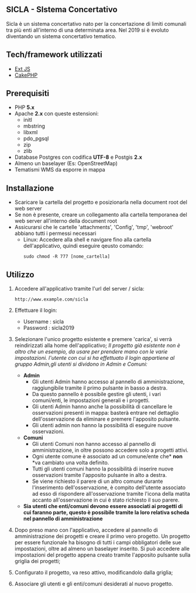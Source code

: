 ## SICLA - SIstema Concertativo
Sicla è un sistema concertativo nato per la concertazione di limiti comunali tra più enti all'interno di una determinata area.
Nel 2019 si è evoluto diventando un sistema concertativo tematico.
## Tech/framework utilizzati
- [Ext JS](https://www.sencha.com/products/extjs/)
- [CakePHP](https://cakephp.org/)
## Prerequisiti
- PHP **5.x**
- Apache **2.x** con queste estensioni:
  - initl
  - mbstring
  - libxml
  - pdo_pgsql
  - zip
  - zlib
- Database Postgres con codifica **UTF-8** e Postgis **2.x**
- Almeno un baselayer (Es: OpenStreetMap)
- Tematismi WMS da esporre in mappa
## Installazione
- Scaricare la cartella del progetto e posizionarla nella document root del web server
- Se non è presente, creare un collegamento alla cartella temporanea del web server all'interno della document root
- Assicurarsi che le cartelle 'attachments', 'Config', 'tmp', 'webroot' abbiano tutti i permessi necessari
  - Linux:
    Accedere alla shell e navigare fino alla cartella dell'applicativo, quindi eseguire qeusto comando:
    ```
    sudo chmod -R 777 [nome_cartella]
    ```
## Utilizzo
1. Accedere all'applicativo tramite l'url del server / sicla:
    ```
    http://www.example.com/sicla
    ```
2. Effettuare il login: 
   - Username : sicla
   - Password : sicla2019
3. Selezionare l'unico progetto esistente e premere 'carica', si verrà reindirizzati alla home dell'applicativo;
   *Il progetto già esistente non è altro che un esempio, da usare per prendere mano con le varie impostazioni.*
   *l'utente con cui si ha effettuato il login appartiene al gruppo Admin,gli utenti si dividono in  Admin e Comuni:*
   - **Admin**
     - Gli utenti Admin hanno accesso al pannello di amministrazione, raggiungibile tramite il primo pulsante in basso a destra.
     - Da questo pannello è possibile gestire gli utenti, i vari comuni/enti, le impostazioni generali e i progetti.
     - Gli utenti Admin hanno anche la possibilità di cancellare le osservazioni presenti in mappa: basterà entrare nel dettaglio 
       dell'osservazione da eliminare e premere l'apposito pulsante.
     - Gli utenti admin non hanno la possibilità di eseguire nuove osservazioni.
   - **Comuni**
     - Gli utenti Comuni non hanno accesso al pannello di amministrazione, in oltre possono accedere solo a progetti attivi.
     - Ogni utente comune è associato ad un comune/ente che* **non** *va cambiato una volta definito.
     - Tutti gli utenti comuni hanno la possibilità di inserire nuove osservazioni tramite l'apposito pulsante in alto a destra.
     - Se viene richiesto il parere di un altro comune durante l'inserimento dell'osservazione, è compito dell'utente associato ad esso         di rispondere all'osservazione tramite l'icona della matita accanto all'osservazione in cui è stato richiesto il suo parere.
   - **Sia utenti che enti/comuni devono essere associati ai progetti di cui faranno parte, questo è possibile tramite la loro relativa         scheda nel pannello di amministrazione**
4. Dopo preso mano con l'applicativo, accedere al pannello di amministrazione dei progetti e creare il primo vero progetto. Un        progetto per essere funzionale ha bisogno di tutti i campi obbligatori delle sue impostazioni, oltre ad almeno un baselayer inserito.
   Si può accedere alle impostazioni del progetto appena creato tramite l'apposito pulsante sulla griglia dei progetti;
   
5. Configurato il progetto, va reso attivo, modificandolo dalla griglia;
6. Associare gli utenti e gli enti/comuni desiderati al nuovo progetto.
